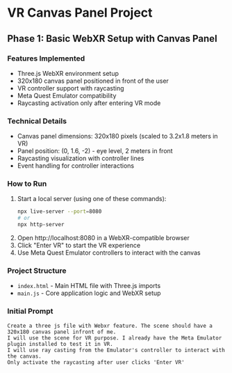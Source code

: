 # VR Canvas Panel Project

## Phase 1: Basic WebXR Setup with Canvas Panel

### Features Implemented
- Three.js WebXR environment setup
- 320x180 canvas panel positioned in front of the user
- VR controller support with raycasting
- Meta Quest Emulator compatibility
- Raycasting activation only after entering VR mode

### Technical Details
- Canvas panel dimensions: 320x180 pixels (scaled to 3.2x1.8 meters in VR)
- Panel position: (0, 1.6, -2) - eye level, 2 meters in front
- Raycasting visualization with controller lines
- Event handling for controller interactions

### How to Run
1. Start a local server (using one of these commands):
   ```bash
   npx live-server --port=8080
   # or
   npx http-server
   ```
2. Open http://localhost:8080 in a WebXR-compatible browser
3. Click "Enter VR" to start the VR experience
4. Use Meta Quest Emulator controllers to interact with the canvas

### Project Structure
- `index.html` - Main HTML file with Three.js imports
- `main.js` - Core application logic and WebXR setup

### Initial Prompt
```
Create a three js file with Webxr feature. The scene should have a 320x180 canvas panel infront of me. 
I will use the scene for VR purpose. I already have the Meta Emulator plugin installed to test it in VR. 
I will use ray casting from the Emulator's controller to interact with the canvas. 
Only activate the raycasting after user clicks 'Enter VR'
```